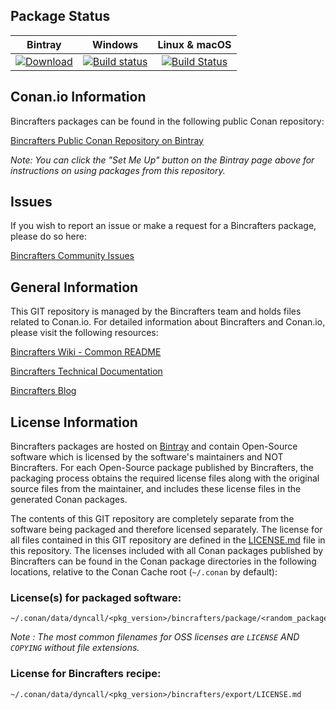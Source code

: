 ## Package Status

| Bintray | Windows | Linux & macOS |
|:--------:|:---------:|:-----------------:|
|[ ![Download](https://api.bintray.com/packages/k0ekk0ek/public-conan/dyncall%3Ak0ekk0ek/images/download.svg?version=1.0%3Astable) ](https://bintray.com/k0ekk0ek/public-conan/dyncall%3Ak0ekk0ek/1.0%3Astable/link)|[![Build status](https://ci.appveyor.com/api/projects/status/frqbt2sqwksg1qy6/branch/stable/1.0?svg=true)](https://ci.appveyor.com/project/k0ekk0ek/conan-dyncall/branch/stable/1.0)|[![Build Status](https://travis-ci.org/k0ekk0ek/conan-dyncall.svg?branch=stable%2F1.0)](https://travis-ci.org/k0ekk0ek/conan-dyncall)|

## Conan.io Information

Bincrafters packages can be found in the following public Conan repository:

[Bincrafters Public Conan Repository on Bintray](https://bintray.com/bincrafters/public-conan)

*Note: You can click the "Set Me Up" button on the Bintray page above for instructions on using packages from this repository.*

## Issues

If you wish to report an issue or make a request for a Bincrafters package, please do so here:

[Bincrafters Community Issues](https://github.com/bincrafters/community/issues)

## General Information

This GIT repository is managed by the Bincrafters team and holds files related to Conan.io.  For detailed information about Bincrafters and Conan.io, please visit the following resources:

[Bincrafters Wiki - Common README](https://github.com/bincrafters/community/wiki/Common-README.md)

[Bincrafters Technical Documentation](http://bincrafters.readthedocs.io/en/latest/)

[Bincrafters Blog](https://bincrafters.github.io)

## License Information

Bincrafters packages are hosted on [Bintray](https://bintray.com) and contain Open-Source software which is licensed by the software's maintainers and NOT Bincrafters.  For each Open-Source package published by Bincrafters, the packaging process obtains the required license files along with the original source files from the maintainer, and includes these license files in the generated Conan packages.

The contents of this GIT repository are completely separate from the software being packaged and therefore licensed separately.  The license for all files contained in this GIT repository are defined in the [LICENSE.md](LICENSE.md) file in this repository.  The licenses included with all Conan packages published by Bincrafters can be found in the Conan package directories in the following locations, relative to the Conan Cache root (`~/.conan` by default):

### License(s) for packaged software:

    ~/.conan/data/dyncall/<pkg_version>/bincrafters/package/<random_package_id>/license/<LICENSE_FILES_HERE>

*Note :   The most common filenames for OSS licenses are `LICENSE` AND `COPYING` without file extensions.*

### License for Bincrafters recipe:

    ~/.conan/data/dyncall/<pkg_version>/bincrafters/export/LICENSE.md
